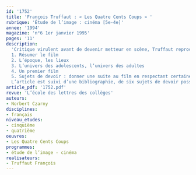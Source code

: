 ```yaml
---
id: '1752'
title: 'François Truffaut : « Les Quatre Cents Coups » '
rubrique: 'Étude de l’image : cinéma [5e-4e]'
annee: '1994'
magazine: 'n°6 1er janvier 1995'
pages: '11'
description: 
  'Critique virulent avant de devenir metteur en scène, Truffaut reprochait aux films des années 1950 de ne jamais mettre l’enfant au centre de l’intrigue et du film. L’auteur des « Quatre Cents Coups » met son jeune héros au centre du film. Au point que, trente-cinq ans après la sortie du film, les adolescents se reconnaissent toujours en Antoine Doinel…
  1. Résumer le film
  2. L’époque, les lieux
  3. L’univers des adolescents, l’univers des adultes
  4. Un premier film
  5. Sujets de devoir : donner une suite au film en respectant certaines contraintes
  L’article est suivi d’une bibliographie, de six sujets de devoir possibles, d’un questionnaire sur le film.'
article_pdf: '1752.pdf'
revue: 'L’école des lettres des collèges'
auteurs:
- Norbert Czarny
disciplines:
- français
niveau_etudes:
- cinquième
- quatrième
oeuvres:
- Les Quatre Cents Coups
programmes:
- étude de l’image - cinéma
realisateurs:
- Truffaut François
---
```

